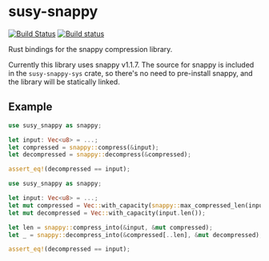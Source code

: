 # susy-snappy

[![Build Status](https://travis-ci.org/susytech/susy-snappy.svg?branch=master)](https://travis-ci.org/susytech/susy-snappy)
[![Build status](https://ci.appveyor.com/api/projects/status/rr3ipesm4qqwv7y1?svg=true)](https://ci.appveyor.com/project/andresilva/rust-snappy)

Rust bindings for the snappy compression library.

Currently this library uses snappy v1.1.7. The source for snappy is included in the `susy-snappy-sys` crate, so
there's no need to pre-install snappy, and the library will be statically linked.

## Example

```rust
use susy_snappy as snappy;

let input: Vec<u8> = ...;
let compressed = snappy::compress(&input);
let decompressed = snappy::decompress(&compressed);

assert_eq!(decompressed == input);
```

```rust
use susy_snappy as snappy;

let input: Vec<u8> = ...;
let mut compressed = Vec::with_capacity(snappy::max_compressed_len(input.len()));
let mut decompressed = Vec::with_capacity(input.len());

let len = snappy::compress_into(&input, &mut compressed);
let _ = snappy::decompress_into(&compressed[..len], &mut decompressed);

assert_eq!(decompressed == input);
```
